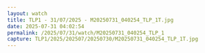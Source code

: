 ```yaml
---
layout: watch
title: TLP1 - 31/07/2025 - M20250731_040254_TLP_1T.jpg
date: 2025-07-31 04:02:54
permalink: /2025/07/31/watch/M20250731_040254_TLP_1
capture: TLP1/2025/202507/20250730/M20250731_040254_TLP_1T.jpg
---
```

